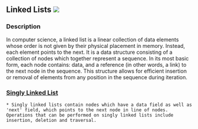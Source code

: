 ## Linked Lists [![](https://img.shields.io/badge/Robert-Muraru-blue)](https://robert-muraru-portfolio.herokuapp.com/)


### Description
In computer science, a linked list is a linear collection of data elements whose order is not given by their physical placement in memory. Instead, each element points to the next. It is a data structure consisting of a collection of nodes which together represent a sequence. In its most basic form, each node contains: data, and a reference (in other words, a link) to the next node in the sequence. This structure allows for efficient insertion or removal of elements from any position in the sequence during iteration.

### [Singly Linked List](https://en.wikipedia.org/wiki/Linked_list#Singly_linked_list)
    * Singly linked lists contain nodes which have a data field as well as 'next' field, which points to the next node in line of nodes. Operations that can be performed on singly linked lists include insertion, deletion and traversal.